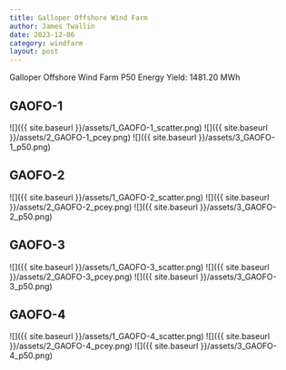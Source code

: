 ```yaml
---
title: Galloper Offshore Wind Farm
author: James Twallin
date: 2023-12-06
category: windfarm
layout: post
---
```

Galloper Offshore Wind Farm P50 Energy Yield: 1481.20 MWh

GAOFO-1
-------------
![]({{ site.baseurl }}/assets/1_GAOFO-1_scatter.png)
![]({{ site.baseurl }}/assets/2_GAOFO-1_pcey.png)
![]({{ site.baseurl }}/assets/3_GAOFO-1_p50.png)

GAOFO-2
-------------
![]({{ site.baseurl }}/assets/1_GAOFO-2_scatter.png)
![]({{ site.baseurl }}/assets/2_GAOFO-2_pcey.png)
![]({{ site.baseurl }}/assets/3_GAOFO-2_p50.png)

GAOFO-3
-------------
![]({{ site.baseurl }}/assets/1_GAOFO-3_scatter.png)
![]({{ site.baseurl }}/assets/2_GAOFO-3_pcey.png)
![]({{ site.baseurl }}/assets/3_GAOFO-3_p50.png)

GAOFO-4
-------------
![]({{ site.baseurl }}/assets/1_GAOFO-4_scatter.png)
![]({{ site.baseurl }}/assets/2_GAOFO-4_pcey.png)
![]({{ site.baseurl }}/assets/3_GAOFO-4_p50.png)


